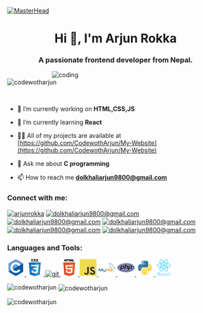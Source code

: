 [![MasterHead](https://1.bp.blogspot.com/-7A4WynwLsMw/XbBpCXG8fHI/AAAAAAAAMt4/uOa1bpLskYgrwGbllhSu2SDj_Mig8SXJQCLcBGAsYHQ/s1600/2000_600px.gif)](https://codewotharjun.io)

<h1 align="center">Hi 👋, I'm Arjun Rokka</h1>
<h3 align="center">A passionate frontend developer from Nepal.</h3>
<img align="right" alt="coding" width="400" src="https://cdn.dribbble.com/users/1162077/screenshots/3848914/programmer.gif">

<p align="left"> <img src="https://komarev.com/ghpvc/?username=codewotharjun&label=Profile%20views&color=0e75b6&style=flat" alt="codewotharjun" /> </p>

<p align="left"> <a href="https://twitter.com/" target="blank"><img src="https://img.shields.io/twitter/follow/?logo=twitter&style=for-the-badge" alt="" /></a> </p>

- 🔭 I’m currently working on **HTML,CSS,JS**

- 🌱 I’m currently learning **React**

- 👨‍💻 All of my projects are available at [https://github.com/CodewothArjun/My-Website](https://github.com/CodewothArjun/My-Website)

- 💬 Ask me about **C programming**

- 📫 How to reach me **dolkhaliarjun9800@gmail.com**

<h3 align="left">Connect with me:</h3>
<p align="left">
<a href="https://fb.com/arjunrokka" target="blank"><img align="center" src="https://raw.githubusercontent.com/rahuldkjain/github-profile-readme-generator/master/src/images/icons/Social/facebook.svg" alt="arjunrokka" height="30" width="40" /></a>
<a href="https://www.codechef.com/users/dolkhaliarjun9800@gmail.com" target="blank"><img align="center" src="https://cdn.jsdelivr.net/npm/simple-icons@3.1.0/icons/codechef.svg" alt="dolkhaliarjun9800@gmail.com" height="30" width="40" /></a>
<a href="https://www.hackerrank.com/dolkhaliarjun9800@gmail.com" target="blank"><img align="center" src="https://raw.githubusercontent.com/rahuldkjain/github-profile-readme-generator/master/src/images/icons/Social/hackerrank.svg" alt="dolkhaliarjun9800@gmail.com" height="30" width="40" /></a>
<a href="https://codeforces.com/profile/dolkhaliarjun9800@gmail.com" target="blank"><img align="center" src="https://raw.githubusercontent.com/rahuldkjain/github-profile-readme-generator/master/src/images/icons/Social/codeforces.svg" alt="dolkhaliarjun9800@gmail.com" height="30" width="40" /></a>
<a href="https://www.leetcode.com/dolkhaliarjun9800@gmail.com" target="blank"><img align="center" src="https://raw.githubusercontent.com/rahuldkjain/github-profile-readme-generator/master/src/images/icons/Social/leet-code.svg" alt="dolkhaliarjun9800@gmail.com" height="30" width="40" /></a>
<a href="https://www.hackerearth.com/dolkhaliarjun9800@gmail.com" target="blank"><img align="center" src="https://raw.githubusercontent.com/rahuldkjain/github-profile-readme-generator/master/src/images/icons/Social/hackerearth.svg" alt="dolkhaliarjun9800@gmail.com" height="30" width="40" /></a>
</p>

<h3 align="left">Languages and Tools:</h3>
<p align="left"> <a href="https://www.cprogramming.com/" target="_blank" rel="noreferrer"> <img src="https://raw.githubusercontent.com/devicons/devicon/master/icons/c/c-original.svg" alt="c" width="40" height="40"/> </a> <a href="https://www.w3schools.com/css/" target="_blank" rel="noreferrer"> <img src="https://raw.githubusercontent.com/devicons/devicon/master/icons/css3/css3-original-wordmark.svg" alt="css3" width="40" height="40"/> </a> <a href="https://git-scm.com/" target="_blank" rel="noreferrer"> <img src="https://www.vectorlogo.zone/logos/git-scm/git-scm-icon.svg" alt="git" width="40" height="40"/> </a> <a href="https://www.w3.org/html/" target="_blank" rel="noreferrer"> <img src="https://raw.githubusercontent.com/devicons/devicon/master/icons/html5/html5-original-wordmark.svg" alt="html5" width="40" height="40"/> </a> <a href="https://developer.mozilla.org/en-US/docs/Web/JavaScript" target="_blank" rel="noreferrer"> <img src="https://raw.githubusercontent.com/devicons/devicon/master/icons/javascript/javascript-original.svg" alt="javascript" width="40" height="40"/> </a> <a href="https://www.mysql.com/" target="_blank" rel="noreferrer"> <img src="https://raw.githubusercontent.com/devicons/devicon/master/icons/mysql/mysql-original-wordmark.svg" alt="mysql" width="40" height="40"/> </a> <a href="https://www.php.net" target="_blank" rel="noreferrer"> <img src="https://raw.githubusercontent.com/devicons/devicon/master/icons/php/php-original.svg" alt="php" width="40" height="40"/> </a> <a href="https://www.python.org" target="_blank" rel="noreferrer"> <img src="https://raw.githubusercontent.com/devicons/devicon/master/icons/python/python-original.svg" alt="python" width="40" height="40"/> </a> <a href="https://reactjs.org/" target="_blank" rel="noreferrer"> <img src="https://raw.githubusercontent.com/devicons/devicon/master/icons/react/react-original-wordmark.svg" alt="react" width="40" height="40"/> </a> </p>

<p><img align="left" src="https://github-readme-stats.vercel.app/api/top-langs?username=codewotharjun&show_icons=true&locale=en&layout=compact" alt="codewotharjun" /></p>

<p>&nbsp;<img align="center" src="https://github-readme-stats.vercel.app/api?username=codewotharjun&show_icons=true&locale=en" alt="codewotharjun" /></p>

<p><img align="center" src="https://github-readme-streak-stats.herokuapp.com/?user=codewotharjun&" alt="codewotharjun" /></p>
